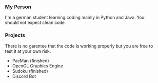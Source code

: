 ### My Person
I'm a german student learning coding mainly in Python and Java. You should not expect clean code.

### Projects
There is no garentee that the code is working properly but you are free to test it at your own risk.
- PacMan (finished)
- OpenGL Graphics Engine
- Sudoku (finished)
- Discord Bot



<!---
NavisOnAir/NavisOnAir is a ✨ special ✨ repository because its `README.md` (this file) appears on your GitHub profile.
You can click the Preview link to take a look at your changes.
--->
